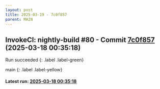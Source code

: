 ```yaml
---
layout: post
title: 2025-03-19 - 7c0f857
parent: MAIN
---
```



## InvokeCI: nightly-build #80 - Commit [7c0f857](https://github.com/duckdb/duckdb/actions/runs/13912724954) (2025-03-18 00:35:18)
 Run succeeded
{: .label .label-green}

main
{: .label .label-yellow}

#### Latest run: [ 2025-03-18 00:35:18 ](https://github.com/duckdb/duckdb/actions/runs/13912724954)
